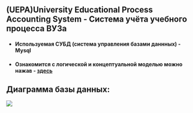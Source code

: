 <h2>(UEPA)University Educational Process Accounting System - Система учёта учебного процесса ВУЗа</h2>
<ul>
  <li><h4>Используемая СУБД (система управления базами даннных) - Mysql</h4></li>
  <li><h4>Ознакомится с логической и концептуальной моделью можно нажав - <a href="https://wenwu-pa.github.io/SQL-UEPA-System/">здесь</a></h4></li>
</ul>
<h2>Диаграмма базы данных:</h2>
<img src="https://github.com/Wenwu-PA/Project-MySQL/blob/main/PhysicalDB/diagrammDB.jpg">
